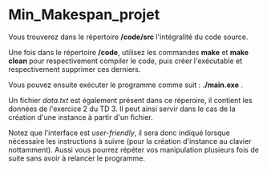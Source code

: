 # Min_Makespan_projet

Vous trouverez dans le répertoire **/code/src** l'intégralité du code source.

Une fois dans le répertoire **/code**, utilisez les commandes **make** et **make clean** pour respectivement compiler le code, puis créer l'exécutable et respectivement supprimer ces derniers.

Vous pouvez ensuite exécuter le programme comme suit : **./main.exe** .

Un fichier *data.txt* est également présent dans ce réperoire, il contient les données de l'exercice 2 du TD 3. Il peut ainsi servir dans le cas de la création d'une instance à partir d'un fichier.

Notez que l'interface est *user-friendly*, il sera donc indiqué lorsque nécessaire les instructions à suivre (pour la création d'instance au clavier nottamment). Aussi vous pourrez répéter vos manipulation plusieurs fois de suite sans avoir à relancer le programme.
